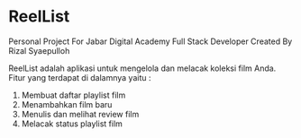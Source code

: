 # ReelList
Personal Project For Jabar Digital Academy Full Stack Developer
Created By Rizal Syaepulloh

ReelList adalah aplikasi untuk mengelola dan melacak koleksi film Anda. Fitur yang terdapat di dalamnya yaitu :

1. Membuat daftar playlist film
2. Menambahkan film baru
3. Menulis dan melihat review film
4. Melacak status playlist film


